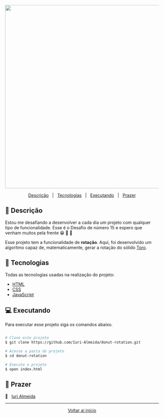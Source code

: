 <div align = "center" id = "top">

<img width="600" src="https://user-images.githubusercontent.com/60857927/111726915-985a2700-8848-11eb-864b-313f4483d22c.gif">

</div>

<div align = "center">

<p>

<a href="#descricao">Descrição</a> &#xa0; | &#xa0;
<a href="#tecnologias">Tecnologias</a> &#xa0; | &#xa0;
<a href="#executando">Executando</a> &#xa0; | &#xa0;
<a href="#prazer">Prazer</a>

</p>

</div>

<div id = "descricao">

## :pushpin: Descrição

<p>

Estou me desafiando a desenvolver a cada dia um projeto com qualquer tipo de funcionalidade. Esse é o Desafio de número 15 e espero que venham muitos pela frente 😁 🚀 💜

Esse projeto tem a funcionalidade de **rotação**. Aqui, foi desenvolvido um algoritmo capaz de, matematicamente, gerar a rotação do sólido [Toro][toro].

</p>

</div>

<div id = "tecnologias">

## :rocket: Tecnologias

Todas as tecnologias usadas na realização do projeto:

- [HTML][html]
- [CSS][css]
- [JavaScript][js]

</div>

<div id = "executando">

## :computer: Executando

Para executar esse projeto siga os comandos abaixo.

```bash

# Clone este projeto
$ git clone https://github.com/Iuri-Almeida/donut-rotation.git

# Acesse a pasta do projeto
$ cd donut-rotation

# Execute o projeto
$ open index.html
```

</div>

<div id = "prazer">

## 🤝 Prazer

:man: &#xa0; [Iuri Almeida][linkedin]

</div>

<hr>

<div align = "center">

<a href = "#top">Voltar ai início</a>

</div>

<!-- Links -->
[toro]: https://pt.wikipedia.org/wiki/Toro_(topologia)
[html]: https://developer.mozilla.org/pt-BR/docs/Web/HTML
[css]: https://developer.mozilla.org/pt-BR/docs/Web/CSS
[js]: https://developer.mozilla.org/pt-BR/docs/Web/JavaScript
[linkedin]: https://www.linkedin.com/in/iurilopesalmeida/
